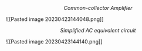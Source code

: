 <center><em>Common-collector Amplifier</em></center>

![[Pasted image 20230423144048.png]]

<center><em>Simplified AC equivalent circuit</em></center>

![[Pasted image 20230423144140.png]]